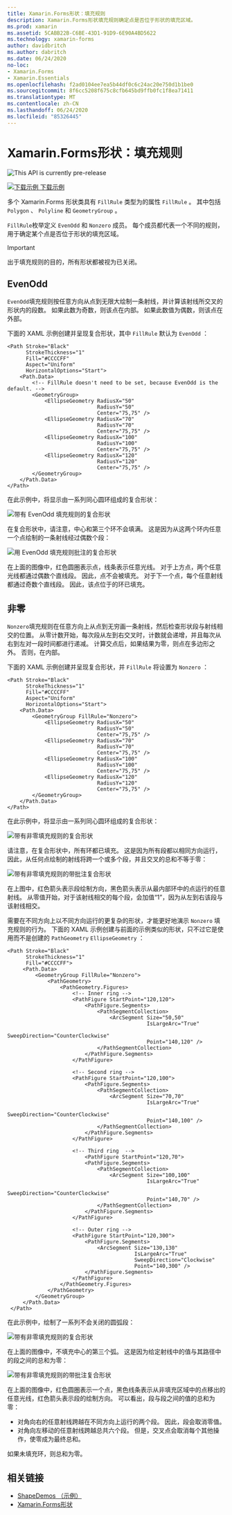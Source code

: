 ```yaml
---
title: Xamarin.Forms形状：填充规则
description: Xamarin.Forms形状填充规则确定点是否位于形状的填充区域。
ms.prod: xamarin
ms.assetid: 5CABB22B-C6BE-43D1-91D9-6E90A4BD5622
ms.technology: xamarin-forms
author: davidbritch
ms.author: dabritch
ms.date: 06/24/2020
no-loc:
- Xamarin.Forms
- Xamarin.Essentials
ms.openlocfilehash: f2ad0104ee7ea5b44df0c6c24ac20e750d1b1be0
ms.sourcegitcommit: 8f6cc5208f675c8cfb645bd9ffb0fc1f8ea71411
ms.translationtype: MT
ms.contentlocale: zh-CN
ms.lasthandoff: 06/24/2020
ms.locfileid: "85326445"
---
```

# <a name="xamarinforms-shapes-fill-rules"></a>Xamarin.Forms形状：填充规则

![](~/media/shared/preview.png "This API is currently pre-release")

[![下载示例](~/media/shared/download.png) 下载示例](https://docs.microsoft.com/samples/xamarin/xamarin-forms-samples/userinterface-shapesdemos/)

多个 Xamarin.Forms 形状类具有 `FillRule` 类型为的属性 `FillRule` 。 其中包括 `Polygon` 、 `Polyline` 和 `GeometryGroup` 。

`FillRule`枚举定义 `EvenOdd` 和 `Nonzero` 成员。 每个成员都代表一个不同的规则，用于确定某个点是否位于形状的填充区域。

> [!IMPORTANT]
> 出于填充规则的目的，所有形状都被视为已关闭。

## <a name="evenodd"></a>EvenOdd

`EvenOdd`填充规则按任意方向从点到无限大绘制一条射线，并计算该射线所交叉的形状内的段数。 如果此数为奇数，则该点在内部。 如果此数值为偶数，则该点在外部。

下面的 XAML 示例创建并呈现复合形状，其中 `FillRule` 默认为 `EvenOdd` ：

```xaml
<Path Stroke="Black"
      StrokeThickness="1"
      Fill="#CCCCFF"
      Aspect="Uniform"
      HorizontalOptions="Start">
    <Path.Data>
        <!-- FillRule doesn't need to be set, because EvenOdd is the default. -->
        <GeometryGroup>
            <EllipseGeometry RadiusX="50"
                             RadiusY="50"
                             Center="75,75" />
            <EllipseGeometry RadiusX="70"
                             RadiusY="70"
                             Center="75,75" />
            <EllipseGeometry RadiusX="100"
                             RadiusY="100"
                             Center="75,75" />
            <EllipseGeometry RadiusX="120"
                             RadiusY="120"
                             Center="75,75" />
        </GeometryGroup>
    </Path.Data>
</Path>
```

在此示例中，将显示由一系列同心圆环组成的复合形状：

![带有 EvenOdd 填充规则的复合形状](fillrule-images/evenodd.png "带有 EvenOdd 填充规则的复合形状")

在复合形状中，请注意，中心和第三个环不会填满。 这是因为从这两个环内任意一个点绘制的一条射线经过偶数个段：

![用 EvenOdd 填充规则批注的复合形状](fillrule-images/evenodd-annotated.png "用 EvenOdd 填充规则批注的复合形状")

在上面的图像中，红色圆圈表示点，线条表示任意光线。 对于上方点，两个任意光线都通过偶数个直线段。 因此，点不会被填充。 对于下一个点，每个任意射线都通过奇数个直线段。 因此，该点位于的环已填充。

## <a name="nonzero"></a>非零

`Nonzero`填充规则在任意方向上从点到无穷画一条射线，然后检查形状段与射线相交的位置。 从零计数开始，每次段从左到右交叉时，计数就会递增，并且每次从右到左对一段时间都进行递减。 计算交点后，如果结果为零，则点在多边形之外。 否则，在内部。

下面的 XAML 示例创建并呈现复合形状，并 `FillRule` 将设置为 `Nonzero` ：

```xaml
<Path Stroke="Black"
      StrokeThickness="1"
      Fill="#CCCCFF"
      Aspect="Uniform"
      HorizontalOptions="Start">
    <Path.Data>
        <GeometryGroup FillRule="Nonzero">
            <EllipseGeometry RadiusX="50"
                             RadiusY="50"
                             Center="75,75" />
            <EllipseGeometry RadiusX="70"
                             RadiusY="70"
                             Center="75,75" />
            <EllipseGeometry RadiusX="100"
                             RadiusY="100"
                             Center="75,75" />
            <EllipseGeometry RadiusX="120"
                             RadiusY="120"
                             Center="75,75" />
        </GeometryGroup>
    </Path.Data>
</Path>
```

在此示例中，将显示由一系列同心圆环组成的复合形状：

![带有非零填充规则的复合形状](fillrule-images/nonzero.png "带有非零填充规则的复合形状")

请注意，在复合形状中，所有环都已填充。 这是因为所有段都以相同方向运行，因此，从任何点绘制的射线将跨一个或多个段，并且交叉的总和不等于零：

![带有非零填充规则的带批注复合形状](fillrule-images/nonzero-annotated.png "带有非零填充规则的带批注复合形状")

在上图中，红色箭头表示段绘制方向，黑色箭头表示从最内部环中的点运行的任意射线。 从零值开始，对于该射线相交的每个段，会加值“1”，因为从左到右该段与该射线相交。

需要在不同方向上以不同方向运行的更复杂的形状，才能更好地演示 `Nonzero` 填充规则的行为。 下面的 XAML 示例创建与前面的示例类似的形状，只不过它是使用而不是创建的 `PathGeometry` `EllipseGeometry` ：

```xaml
<Path Stroke="Black"
      StrokeThickness="1"
      Fill="#CCCCFF">
     <Path.Data>
         <GeometryGroup FillRule="Nonzero">
             <PathGeometry>
                 <PathGeometry.Figures>
                     <!-- Inner ring -->
                     <PathFigure StartPoint="120,120">
                         <PathFigure.Segments>
                             <PathSegmentCollection>
                                 <ArcSegment Size="50,50"
                                             IsLargeArc="True"
                                             SweepDirection="CounterClockwise"
                                             Point="140,120" />
                             </PathSegmentCollection>
                         </PathFigure.Segments>
                     </PathFigure>

                     <!-- Second ring -->
                     <PathFigure StartPoint="120,100">
                         <PathFigure.Segments>
                             <PathSegmentCollection>
                                 <ArcSegment Size="70,70"
                                             IsLargeArc="True"
                                             SweepDirection="CounterClockwise"
                                             Point="140,100" />
                             </PathSegmentCollection>
                         </PathFigure.Segments>
                     </PathFigure>

                     <!-- Third ring  -->
                         <PathFigure StartPoint="120,70">
                         <PathFigure.Segments>
                             <PathSegmentCollection>
                                 <ArcSegment Size="100,100"
                                             IsLargeArc="True"
                                             SweepDirection="CounterClockwise"
                                             Point="140,70" />
                             </PathSegmentCollection>
                         </PathFigure.Segments>
                     </PathFigure>

                     <!-- Outer ring -->
                     <PathFigure StartPoint="120,300">
                         <PathFigure.Segments>
                             <ArcSegment Size="130,130"
                                         IsLargeArc="True"
                                         SweepDirection="Clockwise"
                                         Point="140,300" />
                         </PathFigure.Segments>
                     </PathFigure>
                 </PathGeometry.Figures>
             </PathGeometry>
         </GeometryGroup>
     </Path.Data>
 </Path>
```

在此示例中，绘制了一系列不会关闭的圆弧段：

![带有非零填充规则的复合形状](fillrule-images/nonzero-gaps.png "带有非零填充规则的复合形状")

在上面的图像中，不填充中心的第三个弧。 这是因为给定射线中的值与其路径中的段之间的总和为零：

![带有非零填充规则的带批注复合形状](fillrule-images/nonzero-gaps-annotated.png "带有非零填充规则的带批注复合形状")

在上面的图像中，红色圆圈表示一个点，黑色线条表示从非填充区域中的点移出的任意光线，红色箭头表示段的绘制方向。 可以看出，段与段之间的值的总和为零：

- 对角向右的任意射线跨越在不同方向上运行的两个段。 因此，段会取消零值。
- 对角向左移动的任意射线跨越总共六个段。 但是，交叉点会取消每个其他操作，使零成为最终总和。

如果未填充环，则总和为零。

## <a name="related-links"></a>相关链接

- [ShapeDemos （示例）](https://docs.microsoft.com/samples/xamarin/xamarin-forms-samples/userinterface-shapesdemos/)
- [Xamarin.Forms形状](index.md)
